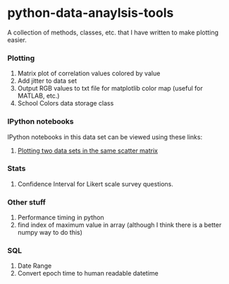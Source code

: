 # python-data-anaylsis-tools
A collection of methods, classes, etc. that I have written to make plotting easier.

### Plotting

1. Matrix plot of correlation values colored by value
2. Add jitter to data set
3. Output RGB values to txt file for matplotlib color map (useful for MATLAB, etc.)
4. School Colors data storage class

### IPython notebooks

IPython notebooks in this data set can be viewed using these links:

1. [Plotting two data sets in the same scatter matrix](http://nbviewer.ipython.org/github/mnky9800n/python-data-analysis-tools/blob/master/ipython-notebooks/Combining%20Two%20Scatter%20Matrices.ipynb)

### Stats

1. Confidence Interval for Likert scale survey questions.

### Other stuff

1. Performance timing in python
2. find index of maximum value in array (although I think there is a better numpy way to do this)

### SQL

1. Date Range
2. Convert epoch time to human readable datetime

